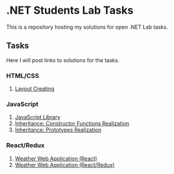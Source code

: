 # .NET Students Lab Tasks

This is a repository hosting my solutions for open .NET Lab tasks.

## Tasks

Here I will post links to solutions for the tasks.

### HTML/CSS

1. [Layout Creating](https://github.com/npovalyaeva/.NET-Lab-2019/tree/master/1.%20HTML%20%26%20CSS)

### JavaScript

1. [JavaScript Library](https://github.com/npovalyaeva/net-lab-2019/tree/master/2.%20JS/JavaScript%20Library)
2. [Inheritance: Constructor Functions Realization](https://github.com/npovalyaeva/net-lab-2019/tree/master/2.%20JS/1.%20Constructor%20Functions%20Realization)
3. [Inheritance: Prototypes Realization](https://github.com/npovalyaeva/net-lab-2019/tree/master/2.%20JS/2.%20Prototypes%20Realization)

### React/Redux

1. [Weather Web Application (React)](https://github.com/npovalyaeva/net-lab-2019/tree/master/3.%20React%20%26%20Redux/react-weather-application)
2. [Weather Web Application (React/Redux)](https://github.com/npovalyaeva/net-lab-2019/tree/master/3.%20React%20%26%20Redux/react-redux-weather-application)
